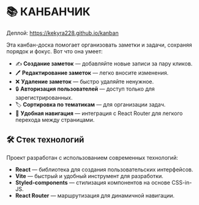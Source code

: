 # 📚 КАНБАНЧИК

Деплой: https://kekyra228.github.io/kanban

Эта канбан-доска помогает организовать заметки и задачи, сохраняя порядок и фокус. Вот что она умеет:

- ✍️ **Создание заметок** — добавляйте новые записи за пару кликов.
- 🖊️ **Редактирование заметок** — легко вносите изменения.
- ❌ **Удаление заметок** — быстро удаляйте ненужное.
- 🔒 **Авторизация пользователей** — доступ только для зарегистрированных.
- 🏷️ **Сортировка по тематикам** — для организации задач.
- 🧭 **Удобная навигация** — интеграция с React Router для легкого перехода между страницами.

## 🛠️ Стек технологий

Проект разработан с использованием современных технологий:

- **React** — библиотека для создания пользовательских интерфейсов.
- **Vite** — быстрый и удобный инструмент для разработки.
- **Styled-components** — стилизация компонентов на основе CSS-in-JS.
- **React Router** — маршрутизация для динамичной навигации.

